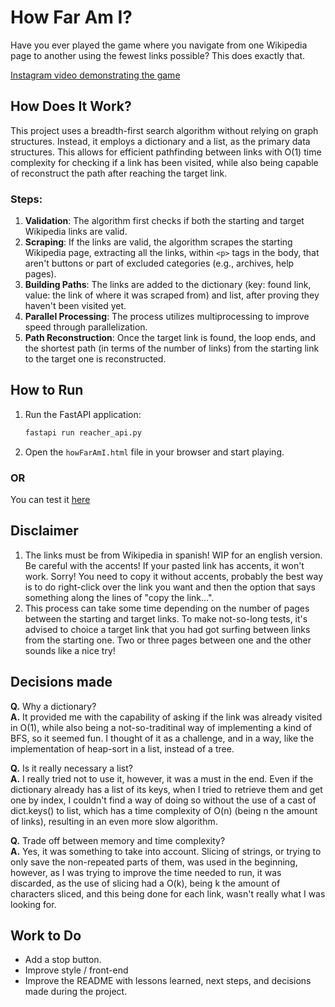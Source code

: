# How Far Am I?

Have you ever played the game where you navigate from one Wikipedia page to another using the fewest links possible? This does exactly that.

[Instagram video demonstrating the game](https://www.instagram.com/reel/C9OXJCCO8mh/?utm_source=ig_web_copy_link)

## How Does It Work?

This project uses a breadth-first search algorithm without relying on graph structures. Instead, it employs a dictionary and a list, as the primary data structures. This allows for efficient pathfinding between links with O(1) time complexity for checking if a link has been visited, while also being capable of reconstruct the path after reaching the target link.

### Steps:
1. **Validation**: The algorithm first checks if both the starting and target Wikipedia links are valid.
2. **Scraping**: If the links are valid, the algorithm scrapes the starting Wikipedia page, extracting all the links, within `<p>` tags in the body, that aren't buttons or part of excluded categories (e.g., archives, help pages).
3. **Building Paths**: The links are added to the dictionary (key: found link, value: the link of where it was scraped from) and list, after proving they haven't been visited yet.
4. **Parallel Processing**: The process utilizes multiprocessing to improve speed through parallelization.
5. **Path Reconstruction**: Once the target link is found, the loop ends, and the shortest path (in terms of the number of links) from the starting link to the target one is reconstructed.

## How to Run

1. Run the FastAPI application:
   ```sh
   fastapi run reacher_api.py
   ```
2. Open the `howFarAmI.html` file in your browser and start playing.

### OR

You can test it [here](https://manuelm512.github.io/HowFarAmI/)

## Disclaimer

1. The links must be from Wikipedia in spanish! WIP for an english version.
   Be careful with the accents! If your pasted link has accents, it won't work. Sorry! 
   You need to copy it without accents, probably the best way is to do right-click over the link you want and then the option that says something along the lines of "copy the link...". 
2. This process can take some time depending on the number of pages between the starting and target links.
   To make not-so-long tests, it's advised to choice a target link that you had got surfing between links from the starting one. Two or three pages between one and the other sounds like a nice try!

## Decisions made

**Q.** Why a dictionary?<br>
**A.** It provided me with the capability of asking if the link was already visited in O(1), while also being a not-so-traditinal way of implementing a kind of BFS, so it seemed fun. 
I thought of it as a challenge, and in a way, like the implementation of heap-sort in a list, instead of a tree.

**Q.** Is it really necessary a list?<br>
**A.** I really tried not to use it, however, it was a must in the end. Even if the dictionary already has a list of its keys, when I tried to retrieve them and get one by index, I couldn't find a way of doing so without the use of a cast of dict.keys() to list, which has a time complexity of O(n) (being n the amount of links), resulting in an even more slow algorithm. 

**Q.** Trade off between memory and time complexity? <br>
**A.** Yes, it was something to take into account. Slicing of strings, or trying to only save the non-repeated parts of them, was used in the beginning, however, as I was trying to improve the time needed to run, it was discarded, as the use of slicing had a O(k), being k the amount of characters sliced, and this being done for each link, wasn't really what I was looking for.


## Work to Do

- Add a stop button.
- Improve style / front-end
- Improve the README with lessons learned, next steps, and decisions made during the project.
